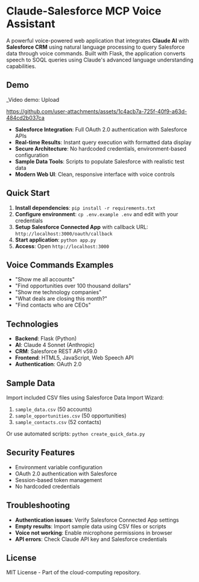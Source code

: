 # Claude-Salesforce MCP Voice Assistant

A powerful voice-powered web application that integrates **Claude AI** with **Salesforce CRM** using natural language processing to query Salesforce data through voice commands. Built with Flask, the application converts speech to SOQL queries using Claude's advanced language understanding capabilities.

## Demo

_Video demo: Upload 

https://github.com/user-attachments/assets/1c4acb7a-725f-40f9-a63d-484cd2b037ca

- **Salesforce Integration**: Full OAuth 2.0 authentication with Salesforce APIs
- **Real-time Results**: Instant query execution with formatted data display
- **Secure Architecture**: No hardcoded credentials, environment-based configuration
- **Sample Data Tools**: Scripts to populate Salesforce with realistic test data
- **Modern Web UI**: Clean, responsive interface with voice controls

## Quick Start

1. **Install dependencies**: `pip install -r requirements.txt`
2. **Configure environment**: `cp .env.example .env` and edit with your credentials
3. **Setup Salesforce Connected App** with callback URL: `http://localhost:3000/oauth/callback`
4. **Start application**: `python app.py`
5. **Access**: Open `http://localhost:3000`

## Voice Commands Examples

- "Show me all accounts"
- "Find opportunities over 100 thousand dollars"
- "Show me technology companies"
- "What deals are closing this month?"
- "Find contacts who are CEOs"

## Technologies

- **Backend**: Flask (Python)
- **AI**: Claude 4 Sonnet (Anthropic)
- **CRM**: Salesforce REST API v59.0
- **Frontend**: HTML5, JavaScript, Web Speech API
- **Authentication**: OAuth 2.0

## Sample Data

Import included CSV files using Salesforce Data Import Wizard:
1. `sample_data.csv` (50 accounts)
2. `sample_opportunities.csv` (50 opportunities)
3. `sample_contacts.csv` (52 contacts)

Or use automated scripts: `python create_quick_data.py`

## Security Features

- Environment variable configuration
- OAuth 2.0 authentication with Salesforce
- Session-based token management
- No hardcoded credentials

## Troubleshooting

- **Authentication issues**: Verify Salesforce Connected App settings
- **Empty results**: Import sample data using CSV files or scripts
- **Voice not working**: Enable microphone permissions in browser
- **API errors**: Check Claude API key and Salesforce credentials

## License

MIT License - Part of the cloud-computing repository.
